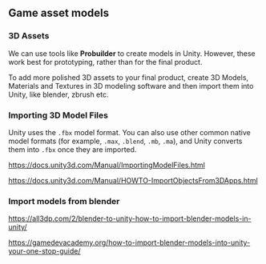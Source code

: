 ## Game asset models

### 3D Assets

We can use tools like **Probuilder** to create models in Unity. However, these work best for prototyping, rather than for the final product.

To add more polished 3D assets to your final product, create 3D Models, Materials and Textures in 3D modeling software and then import them into Unity, like blender, zbrush etc.

### Importing 3D Model Files
Unity uses the `.fbx` model format. You can also use other common native model formats (for example, `.max`, `.blend`, `.mb`, `.ma`), and Unity converts them into `.fbx` once they are imported.

https://docs.unity3d.com/Manual/ImportingModelFiles.html

https://docs.unity3d.com/Manual/HOWTO-ImportObjectsFrom3DApps.html

### Import models from blender
https://all3dp.com/2/blender-to-unity-how-to-import-blender-models-in-unity/

https://gamedevacademy.org/how-to-import-blender-models-into-unity-your-one-stop-guide/
